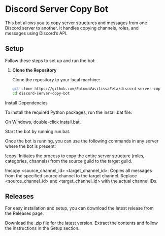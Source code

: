 # Discord Server Copy Bot

This bot allows you to copy server structures and messages from one Discord server to another. It handles copying channels, roles, and messages using Discord’s API.

## Setup

Follow these steps to set up and run the bot:

1. **Clone the Repository**

   Clone the repository to your local machine:
   ```bash
   git clone https://github.com/EntomaVasilissaZeta/discord-server-copy-bot.git
   cd discord-server-copy-bot
Install Dependencies

To install the required Python packages, run the install.bat file:

On Windows, double-click install.bat.

Start the bot by running run.bat.

Once the bot is running, you can use the following commands in any server where the bot is present:

!copy: Initiates the process to copy the entire server structure (roles, categories, channels) from the source guild to the target guild.

!mcopy <source_channel_id> <target_channel_id>: Copies all messages from the specified source channel to the target channel. Replace <source_channel_id> and <target_channel_id> with the actual channel IDs.

## Releases
For easy installation and setup, you can download the latest release from the Releases page.

Download the .zip file for the latest version.
Extract the contents and follow the instructions in the Setup section.
